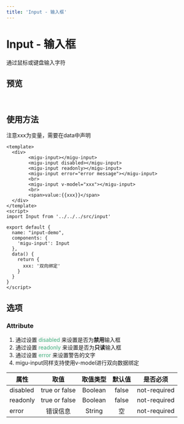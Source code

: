 ```yaml
---
title: 'Input - 输入框'
---
```

# Input - 输入框
通过鼠标或键盘输入字符
## 预览
&nbsp;
<ClientOnly>
  <input-demo></input-demo>
</ClientOnly>

## 使用方法
注意xxx为变量，需要在data中声明
```vue
<template>
  <div>
        <migu-input></migu-input>
        <migu-input disabled></migu-input>
        <migu-input readonly></migu-input>
        <migu-input error="error message"></migu-input>
        <br>
        <migu-input v-model="xxx"></migu-input>
        <br>
        <span>value:{{xxx}}</span>
  </div>
</template>
<script>
import Input from '../../../src/input'

export default {
  name: "input-demo",
  components: {
    'migu-input': Input
  },
  data() {
    return {
      xxx: '双向绑定'
    }
  }
}
</script>
```

## 选项

### Attribute
1. 通过设置<span style='color:#3eaf7c;background-color:#F8F8F8'> disabled </span>
   来设置是否为**禁用**输入框
2. 通过设置<span style='color:#3eaf7c;background-color:#F8F8F8'> readonly </span>
   来设置是否为**只读**输入框
3. 通过设置<span style='color:#3eaf7c;background-color:#F8F8F8'> error </span>
   来设置警告的文字
4. migu-input同样支持使用v-model进行双向数据绑定

属性|取值|取值类型|默认值|是否必须
--|:--:|:--:|:--:|:--:
disabled|true or false|Boolean|false|not-required
readonly|true or false|Boolean|false|not-required
error|错误信息|String|空|not-required


